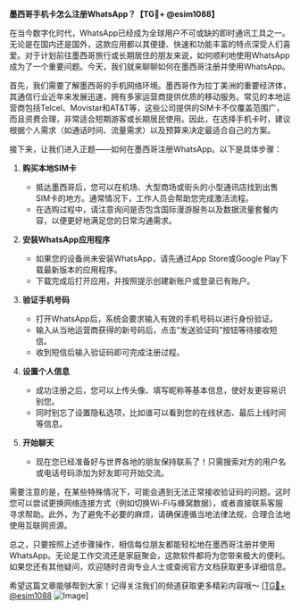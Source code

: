 **墨西哥手机卡怎么注册WhatsApp？【TG💪+ @esim1088】**

在当今数字化时代，WhatsApp已经成为全球用户不可或缺的即时通讯工具之一。无论是在国内还是国外，这款应用都以其便捷、快速和功能丰富的特点深受人们喜爱。对于计划前往墨西哥旅行或长期居住的朋友来说，如何顺利地使用WhatsApp成为了一个重要问题。今天，我们就来聊聊如何在墨西哥注册并使用WhatsApp。

首先，我们需要了解墨西哥的手机网络环境。墨西哥作为拉丁美洲的重要经济体，其通信行业近年来发展迅速，拥有多家运营商提供优质的移动服务。常见的本地运营商包括Telcel、Movistar和AT&T等，这些公司提供的SIM卡不仅覆盖范围广，而且资费合理，非常适合短期游客或长期居民使用。因此，在选择手机卡时，建议根据个人需求（如通话时间、流量需求）以及预算来决定最适合自己的方案。

接下来，让我们进入正题——如何在墨西哥注册WhatsApp。以下是具体步骤：

1. **购买本地SIM卡**
   - 抵达墨西哥后，您可以在机场、大型商场或街头的小型通讯店找到出售SIM卡的地方。通常情况下，工作人员会帮助您完成激活流程。
   - 在选购过程中，请注意询问是否包含国际漫游服务以及数据流量套餐内容，以便更好地满足您的日常沟通需求。

2. **安装WhatsApp应用程序**
   - 如果您的设备尚未安装WhatsApp，请先通过App Store或Google Play下载最新版本的应用程序。
   - 下载完成后打开应用，并按照提示创建新账户或登录已有账户。

3. **验证手机号码**
   - 打开WhatsApp后，系统会要求输入有效的手机号码以进行身份验证。
   - 输入从当地运营商获得的新号码后，点击“发送验证码”按钮等待接收短信。
   - 收到短信后输入验证码即可完成注册过程。

4. **设置个人信息**
   - 成功注册之后，您可以上传头像、填写昵称等基本信息，使好友更容易识别您。
   - 同时别忘了设置隐私选项，比如谁可以看到您的在线状态、最后上线时间等信息。

5. **开始聊天**
   - 现在您已经准备好与世界各地的朋友保持联系了！只需搜索对方的用户名或电话号码添加为好友即可开始交流。

需要注意的是，在某些特殊情况下，可能会遇到无法正常接收验证码的问题。这时您可以尝试更换网络连接方式（例如切换Wi-Fi与蜂窝数据），或者直接联系客服寻求帮助。此外，为了避免不必要的麻烦，请确保遵循当地法律法规，合理合法地使用互联网资源。

总之，只要按照上述步骤操作，相信每位朋友都能轻松地在墨西哥注册并使用WhatsApp。无论是工作交流还是家庭聚会，这款软件都将为您带来极大的便利。如果您还有其他疑问，欢迎随时咨询专业人士或查阅官方文档获取更多详细信息。

希望这篇文章能够帮到大家！记得关注我们的频道获取更多精彩内容哦～ [[TG💪+ @esim1088](https://t.me/s/esim1088) ![Image](https://i.postimg.cc/4NQfJmqS/Snipaste-2025-05-13-00-14-12.png)]